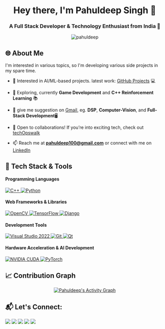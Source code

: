 <h1 align="center">Hey there, I'm Pahuldeep Singh 👋</h1>
<h3 align="center">A Full Stack Developer & Technology Enthusiast from India 🚀</h3>

<p align="center">
    <img src="https://komarev.com/ghpvc/?username=pahuldeep&label=Profile%20views&color=0e75b6&style=flat" alt="pahuldeep" /> 
</p>

## 🌐 About Me
I'm interested in various topics, so I'm developing various side projects in my spare time.
- 🔭 Interested in AI/ML-based projects. latest work: [GitHub Projects](https://github.com/pahuldeep?tab=repositories) 💻

- 🌱 Exploring, currently **Game Development** and **C++ Reinforcement Learning** 📚

- 🧠 give me suggestion on [Gmail](pahuldeep100@gmail.com), eg. **DSP**, **Computer-Vision**, and **Full-Stack Development**🖥️

- 🎯 Open to collaborations! If you’re into exciting tech, check out [techOpswalk](https://github.com/techopswalk)

- 📫 Reach me at **pahuldeep100@gmail.com** or connect with me on [LinkedIn](https://www.linkedin.com/in/pahuldeep-singh-424351161)

## 🔧 Tech Stack & Tools

<div align="left">
  <!-- Programming Languages -->
  <h4>Programming Languages</h4>
  <div>
    <a href="https://isocpp.org/" target="_blank" title="C++">
      <img src="https://img.icons8.com/color/48/000000/c-plus-plus-logo.png" alt="C++" />
    </a>
    <a href="https://www.python.org/" target="_blank" title="Python">
      <img src="https://img.icons8.com/fluency/48/000000/python.png" alt="Python" />
    </a>
  </div>

  <!-- Web Frameworks & Libraries -->
  <h4>Web Frameworks & Libraries</h4>
  <div>
    <a href="https://docs.opencv.org/4.x/index.html" target="_blank" title="OpenCV">
      <img src="https://img.icons8.com/color/48/opencv.png" alt="OpenCV" />
    </a>
    <a href="https://www.tensorflow.org/" target="_blank" title="TensorFlow">
      <img src="https://img.icons8.com/color/48/000000/tensorflow.png" alt="TensorFlow" />
    </a>
    <a href="https://www.djangoproject.com/" target="_blank" title="Django">
      <img src="https://img.icons8.com/external-tal-revivo-color-tal-revivo/48/external-django-a-high-level-python-web-framework-that-encourages-rapid-development-logo-color-tal-revivo.png" alt="Django" />
    </a>
  </div>

  <!-- Development Tools -->
  <h4>Development Tools</h4>
  <div>
    <a href="https://visualstudio.microsoft.com/vs/" target="_blank" title="Visual Studio 2022">
      <img src="https://img.icons8.com/?size=48&id=ezj3zaVtImPg&format=png&color=000000" alt="Visual Studio 2022" />
    </a>
    <a href="https://git-scm.com/" target="_blank" title="Git">
      <img src="https://img.icons8.com/color/48/000000/git.png" alt="Git" />
    </a>
    <a href="https://doc.qt.io/" target="_blank" title="Qt">
      <img src="https://img.icons8.com/?size=48&id=25647&format=png&color=94D82D" alt="Qt" />
    </a>
  </div>

  <!-- Hardware Acceleration & AI Development -->
  <h4>Hardware Acceleration & AI Development</h4>
  <div>
    <a href="https://docs.nvidia.com/cuda/cuda-toolkit-release-notes/contents.html" target="_blank" title="NVIDIA CUDA">
      <img src="https://img.icons8.com/color/48/nvidia.png" alt="NVIDIA CUDA" />
    </a>
    <a href="https://pytorch.org/" target="_blank" title="PyTorch">
      <img src="https://img.icons8.com/?size=48&id=jH4BpkMnRrU5&format=png&color=000000" alt="PyTorch" />
    </a>
  </div>
</div>


## 📈 Contribution Graph

<p align="center">
    <a href="https://tinyurl.com/3afm2tbp">
        <img alt="Pahuldeep's Activity Graph" src="https://github-readme-activity-graph.vercel.app/graph?username=pahuldeep&bg_color=0D1117&color=FFFFFF&line=00E676&point=FFFFFF&hide_border=true" />
    </a>
</p>

## 📬 Let's Connect:
<p align="left">
    <a href="https://www.linkedin.com/in/pahuldeep-singh-424351161"><img src="https://img.icons8.com/fluent/48/000000/linkedin.png"/></a>
    <a href="https://twitter.com/pahuldeep_"><img src="https://img.icons8.com/fluent/48/000000/twitter.png"/></a>
    <a href="https://www.instagram.com/pahul.deep17/"><img src="https://img.icons8.com/fluent/48/000000/instagram-new.png"/></a>
    <a href="https://www.youtube.com/@Techopswalk"><img src="https://img.icons8.com/color/48/000000/youtube-play.png"/></a>
    <a href="https://drive.google.com/drive/folders/1-K7U8MGAAMk3oNYC4DMpakKwLthehYGy"><img src="https://img.icons8.com/color/48/google-drive--v2.png"/></a>
</p>